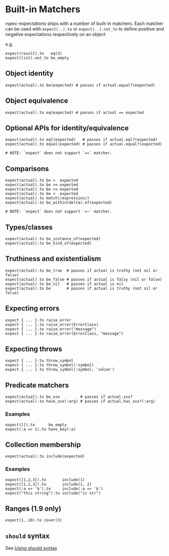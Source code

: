 # Built-in Matchers

rspec-expectations ships with a number of built-in matchers. Each matcher can be used with `expect(..).to` or `expect(..).not_to` to define positive and negative expectations respectively on an object

e.g.

    expect(result).to   eq(3)
    expect(list).not_to be_empty

## Object identity

    expect(actual).to be(expected) # passes if actual.equal?(expected)

## Object equivalence

    expect(actual).to eq(expected) # passes if actual == expected

## Optional APIs for identity/equivalence

    expect(actual).to eql(expected)   # passes if actual.eql?(expected)
    expect(actual).to equal(expected) # passes if actual.equal?(expected)

    # NOTE: `expect` does not support `==` matcher.

## Comparisons

    expect(actual).to be >  expected
    expect(actual).to be >= expected
    expect(actual).to be <= expected
    expect(actual).to be <  expected
    expect(actual).to match(/expression/)
    expect(actual).to be_within(delta).of(expected)

    # NOTE: `expect` does not support `=~` matcher.

## Types/classes

    expect(actual).to be_instance_of(expected)
    expect(actual).to be_kind_of(expected)

## Truthiness and existentialism

    expect(actual).to be_true  # passes if actual is truthy (not nil or false)
    expect(actual).to be_false # passes if actual is falsy (nil or false)
    expect(actual).to be_nil   # passes if actual is nil
    expect(actual).to be       # passes if actual is truthy (not nil or false)

## Expecting errors

    expect { ... }.to raise_error
    expect { ... }.to raise_error(ErrorClass)
    expect { ... }.to raise_error("message")
    expect { ... }.to raise_error(ErrorClass, "message")

## Expecting throws

    expect { ... }.to throw_symbol
    expect { ... }.to throw_symbol(:symbol)
    expect { ... }.to throw_symbol(:symbol, 'value')

## Predicate matchers

    expect(actual).to be_xxx         # passes if actual.xxx?
    expect(actual).to have_xxx(:arg) # passes if actual.has_xxx?(:arg)

### Examples

    expect([]).to      be_empty
    expect(:a => 1).to have_key(:a)

## Collection membership

    expect(actual).to include(expected)

### Examples

    expect([1,2,3]).to       include(1)
    expect([1,2,3]).to       include(1, 2)
    expect(:a => 'b').to     include(:a => 'b')
    expect("this string").to include("is str")

## Ranges (1.9 only)

    expect(1..10).to cover(3)

## `should` syntax

See [Using should syntax](https://github.com/rspec/rspec-rails/blob/master/Should.md)
